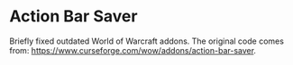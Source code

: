 # Action Bar Saver
Briefly fixed outdated World of Warcraft addons. The original code comes from: <https://www.curseforge.com/wow/addons/action-bar-saver>.
